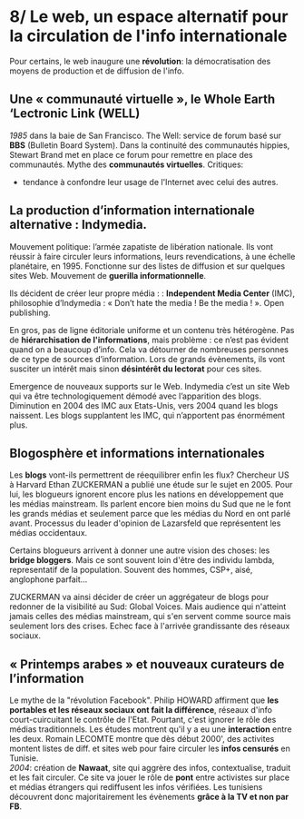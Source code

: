 # 8/ Le web, un espace alternatif pour la circulation de l'info internationale

Pour certains, le web inaugure une **révolution**: la démocratisation des moyens de production et de diffusion de l'info.

## Une « communauté virtuelle », le Whole Earth ‘Lectronic Link (WELL)

_1985_ dans la baie de San Francisco. The Well: service de forum basé sur **BBS** (Bulletin Board System). Dans la continuité des communautés hippies, Stewart Brand met en place ce forum pour remettre en place des communautés. Mythe des **communautés virtuelles**.
Critiques:  
- tendance à confondre leur usage de l'Internet avec celui des autres.

## La production d’information internationale alternative : Indymedia.

Mouvement politique: l’armée zapatiste de libération nationale. Ils vont réussir à faire circuler leurs informations, leurs revendications, à une échelle planétaire, en 1995. Fonctionne sur des listes de diffusion et sur quelques sites Web. Mouvement de **guerilla informationnelle**.

Ils décident de créer leur propre média :  : **Independent Media Center** (IMC), philosophie d’Indymedia : « Don’t hate the media ! Be the media ! ». Open publishing. 

En gros, pas de ligne éditoriale uniforme et un contenu très hétérogène. Pas de **hiérarchisation de l'informations**, mais problème : ce n’est pas évident quand on a beaucoup d’info. Cela va détourner de nombreuses personnes de ce type de sources d’information. Lors de grands évènements, ils vont susciter un intérêt mais sinon **désintérêt du lectorat** pour ces sites.

Emergence de nouveaux supports sur le Web. Indymedia c’est un site Web qui va être technologiquement démodé avec l’apparition des blogs. Diminution en 2004 des IMC aux Etats-Unis, vers 2004 quand les blogs naissent. Les blogs supplantent les IMC, qui n’apportent pas énormément plus.

## Blogosphère et informations internationales

Les **blogs** vont-ils permettrent de réequilibrer enfin les flux? Chercheur US à Harvard Ethan ZUCKERMAN a publié une étude sur le sujet en 2005. Pour lui, les blogueurs ignorent encore plus les nations en développement que les médias mainstream. Ils parlent encore bien moins du Sud que ne le font les grands médias et seulement parce que les médias du Nord en ont parlé avant. Processus du leader d'opinion de Lazarsfeld que représentent les médias occidentaux.

Certains blogueurs arrivent à donner une autre vision des choses: les **bridge bloggers**. Mais ce sont souvent loin d'être des individu lambda, representatif de la population. Souvent des hommes, CSP+, aisé, anglophone parfait...

ZUCKERMAN va ainsi décider de créer un aggrégateur de blogs pour redonner de la visibilité au Sud: Global Voices. Mais audience qui n'atteint jamais celles des médias mainstream, qui s'en servent comme source mais seulement lors des crises. Echec face à l'arrivée grandissante des réseaux sociaux.

## « Printemps arabes » et nouveaux curateurs de l’information

Le mythe de la "révolution Facebook". Philip HOWARD affirment que **les portables et les réseaux sociaux ont fait la différence**, réseaux d'info court-cuircuitant le contrôle de l'Etat. Pourtant, c'est ignorer le rôle des médias traditionnels. Les études montrent qu'il y a eu une **interaction** entre les deux. Romain LECOMTE montre que dès début 2000', des activites montent listes de diff. et sites web pour faire circuler les **infos censurés** en Tunisie.  
_2004_: création de **Nawaat**, site qui aggrère des infos, contextualise, traduit et les fait circuler. Ce site va jouer le rôle de **pont** entre activistes sur place et médias étrangers qui rediffusent les infos vérifiées. Les tunisiens découvrent donc majoritairement les évènements **grâce à la TV et non par FB**.
